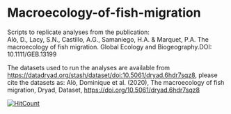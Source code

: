 # Macroecology-of-fish-migration
Scripts to replicate analyses from the publication:  
Alò, D., Lacy, S.N., Castillo, A.G., Samaniego, H.A. & Marquet, P.A. The macroecology of fish migration. Global Ecology and Biogeography.DOI: 10.1111/GEB.13199

The datasets used to run the analyses are available from https://datadryad.org/stash/dataset/doi:10.5061/dryad.6hdr7sqz8, please cite the datasets as:
Alò, Dominique et al. (2020), The macroecology of fish migration, Dryad, Dataset, https://doi.org/10.5061/dryad.6hdr7sqz8

[![HitCount](http://hits.dwyl.com/DominiqueAlo/Filter_years/Macroecology-of-fish-migration.svg)](http://hits.dwyl.com/DominiqueAlo/Filter_years/Macroecology-of-fish-migration)
